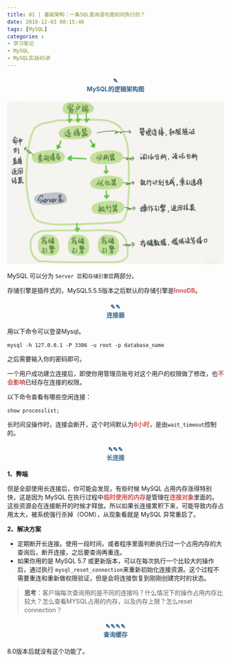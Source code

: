 ```yaml
---
title: 01 | 基础架构：一条SQL查询语句是如何执行的？
date: 2018-12-03 00:15:46
tags: [MySQL]
categories :
- 学习笔记
- MySQL
- MySQL实战45讲
---
```




#### <center><font color = "#36648B">✎</font><br/><font color = "#36648B">MySQL的逻辑架构图</font></center>

![](MySQL实战45讲_01_基础架构：一条SQL查询语句是如何执行的？\MySQL的逻辑架构图.png)

MySQL 可以分为 `Server 层`和`存储引擎层`两部分。

存储引擎是插件式的，MySQL5.5.5版本之后默认的存储引擎是<font color = "#CD5555">**InnoDB**</font>。



#### <center><font color = "#36648B">✎✎</font><br/><font color = "#36648B">连接器</font></center>

用以下命令可以登录Mysql。

```mysql
mysql -h 127.0.0.1 -P 3306 -u root -p database_name
```
之后需要输入你的密码即可。

一个用户成功建立连接后，即使你用管理员账号对这个用户的权限做了修改，也<font color = "#CD5555">**不会影响**</font>已经存在连接的权限。

以下命令查看有哪些空闲连接：

```mysql
show processlist;
```

长时间没操作时，连接会断开，这个时间默认为<font color ="#CD5555">**8小时**</font>，是由`wait_timeout`控制的。

#### <center><font color = "#36648B">✎✎✎</font><br/><font color = "#36648B">长连接</font></center>
**1、弊端**

但是全部使用长连接后，你可能会发现，有些时候 MySQL 占用内存涨得特别快，这是因为 MySQL 在执行过程中<font color ="#CD5555">**临时使用的内存**</font>是管理在<font color="#CD5555">**连接对象**</font>里面的。这些资源会在连接断开的时候才释放。所以如果长连接累积下来，可能导致内存占用太大，被系统强行杀掉（OOM），从现象看就是 MySQL 异常重启了。

**2、解决方案**

- 定期断开长连接。使用一段时间，或者程序里面判断执行过一个占用内存的大查询后，断开连接，之后要查询再重连。
- 如果你用的是 MySQL 5.7 或更新版本，可以在每次执行一个比较大的操作后，通过执行 `mysql_reset_connection`来重新初始化连接资源。这个过程不需要重连和重新做权限验证，但是会将连接恢复到刚刚创建完时的状态。

>
> **思考**：客户端每次查询用的是不同的连接吗？什么情况下的操作占用内存比较大？怎么查看MYSQL占用的内存，以及内存上限？怎么reset connection？
>

#### <center><font color = "#36648B">✎✎✎✎</font><br/><font color = "#36648B">查询缓存</font></center>

8.0版本后就没有这个功能了。



